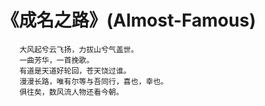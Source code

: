 # 《成名之路》(Almost-Famous)

```
    大风起兮云飞扬，力拔山兮气盖世。
    一曲芳华，一首挽歌。
    有道是天道好轮回，苍天饶过谁。
    漫漫长路，唯有尔等与吾同行，喜也，幸也。
    俱往矣，数风流人物还看今朝。
```

    